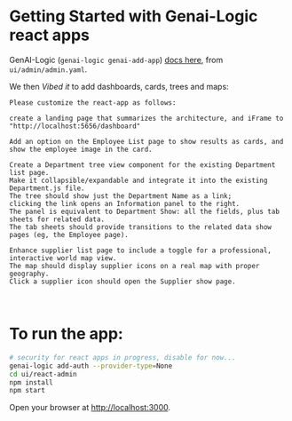 # Getting Started with Genai-Logic react apps

GenAI-Logic (`genai-logic genai-add-app`) [docs here](https://apilogicserver.github.io/Docs/Admin-Vibe/), from `ui/admin/admin.yaml`.

We then *Vibed it* to add dashboards, cards, trees and maps:

```text
Please customize the react-app as follows:

create a landing page that summarizes the architecture, and iFrame to "http://localhost:5656/dashboard"

Add an option on the Employee List page to show results as cards, and 
show the employee image in the card.

Create a Department tree view component for the existing Department list page. 
Make it collapsible/expandable and integrate it into the existing Department.js file.
The tree should show just the Department Name as a link; 
clicking the link opens an Information panel to the right.
The panel is equivalent to Department Show: all the fields, plus tab sheets for related data.
The tab sheets should provide transitions to the related data show pages (eg, the Employee page).

Enhance supplier list page to include a toggle for a professional, interactive world map view.
The map should display supplier icons on a real map with proper geography.  
Click a supplier icon should open the Supplier show page.
```

<br>

# To run the app:

```bash
# security for react apps in progress, disable for now...
genai-logic add-auth --provider-type=None
cd ui/react-admin
npm install
npm start
```

Open your browser at [http://localhost:3000](http://localhost:3000).


